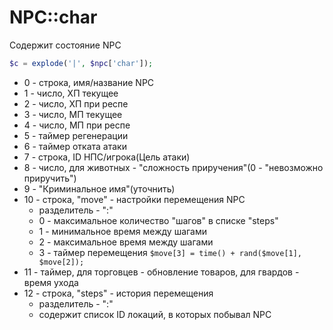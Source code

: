 # NPC::char

Содержит состояние NPC

```php
$c = explode('|', $npc['char']);
```

* 0 - строка, имя/название NPC
* 1 - число, ХП текущее
* 2 - число, ХП при респе
* 3 - число, МП текущее
* 4 - число, МП при респе
* 5 - таймер регенерации
* 6 - таймер отката атаки
* 7 - строка, ID НПС/игрока(Цель атаки)
* 8 - число, для животных - "сложность приручения"(0 - "невозможно приручить")
* 9  - "Криминальное имя"(уточнить)
* 10 - строка, "move" - настройки перемещения NPC
    * разделитель - ":"
    * 0 - максимальное количество "шагов" в списке "steps"
    * 1 - минимальное время между шагами
    * 2 - максимальное время между шагами
    * 3 - таймер перемещения `$move[3] = time() + rand($move[1], $move[2]);`
* 11 - таймер, для торговцев - обновление товаров, для гвардов - время ухода
* 12 - строка, "steps" - история перемещения
    * разделитель - ":"
    * содержит список ID локаций, в которых побывал NPC
